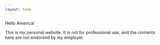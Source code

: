 ```yaml
---
layout: home
---
```


Hello America!

This is my personal website. It is not for professional use, and the contents here are not endorsed by my employer.
